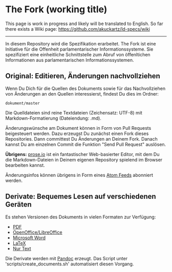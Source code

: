 # The Fork (working title)

This page is work in progress and likely will be translated to English. So far there exists a Wiki page: https://github.com/akuckartz/ld-specs/wiki

***

In diesem Repository wird die Spezifikation erarbeitet. The Fork ist eine Initiative für die Offenheit parlamentarischer Informationssysteme. Sie spezifiziert eine einheitliche Schnittstelle zum Abruf von
öffenltichen Informationen aus parlamentarischen Informationssystemen.


Original: Editieren, Änderungen nachvollziehen
----------------------------------------------

Wenn Du Dich für die Quellen des Dokuments sowie für das Nachvollziehen von Änderungen an den Quellen interessierst, findest Du dies im Ordner:

    dokument/master

Die Quelldateien sind reine Textdateien (Zeichensatz: UTF-8) mit Markdown-Formatierung (Dateiendung: .md).

Änderungswünsche am Dokument können in Form von Pull Requests beigesteuert werden. Dazu erzeugst Du zunächst einen Fork dieses Repositories. Dann committest Du Änderungen an Deinem Fork. Danach kannst Du am einzelnen Commit die Funktion "Send Pull Request" auslösen.

**Übrigens:** [prose.io](http://prose.io/) ist ein fantastischer Web-basierter Editor, mit dem Du die Markdown-Dateien in Deinem eigenen Repository spielend im Browser bearbeiten kannst.

Änderungsinfos können übrigens in Form eines [Atom Feeds](https://github.com/akuckartz/ld-specs/commits/master.atom) abonniert werden.

Derivate: Bequemes Lesen auf verschiedenen Geräten
--------------------------------------------------

Es stehen Versionen des Dokuments in vielen Formaten zur Verfügung:

* [PDF](https://github.com/akuckartz/ld-specs/blob/master/dokument/pdf/document.pdf?raw=true)
* [OpenOffice/LibreOffice](https://github.com/akuckartz/ld-specs/blob/master/dokument/odt/document.odt?raw=true)
* [Microsoft Word](https://github.com/akuckartz/ld-specs/blob/master/dokument/docx/document.docx?raw=true)
* [LaTeX](https://github.com/akuckartz/ld-specs/blob/master/dokument/epub/document.epub?raw=true)
* [Nur Text](https://github.com/akuckartz/ld-specs/blob/master/dokument/plain/document.txt?raw=true)

Die Derivate werden mit [Pandoc](http://johnmacfarlane.net/pandoc/) erzeugt. Das Script unter 'scripts/create_documents.sh' automatisiert diesen Vorgang.
